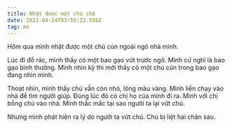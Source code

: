 ```yaml
---
title: Nhặt được một chú chó
date: 2021-04-14T03:55:22.558Z
tag: me
---
```

Hôm qua mình nhặt được một chú cún ngoài ngõ nhà mình.  

Lúc đi đổ rác, mình thấy có một bao gạo vứt trước ngõ. Mình cứ nghĩ là bao gạo bình thường. Mình nhìn kỹ thì mới thấy có một chú cún trong bao gạo đang nhìn mình.

Thoạt nhìn, mình thấy chú vẫn còn nhỏ, lông màu vàng. Mình liền chạy vào nhà để tìm người giúp. Đúng lúc đó có chị họ của mình đi ra. Mình với chị bồng chú vào nhà. Mình thắc mắc tại sao người ta lại vứt chú.

Nhưng mình phát hiện ra lý do người ta vứt chú. Chú bị liệt hai chân sau.